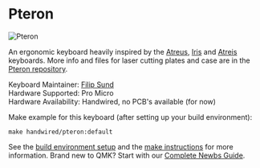 # Pteron

![Pteron](https://i.imgur.com/9QhPlVD.jpg)

An ergonomic keyboard heavily inspired by the [Atreus](https://github.com/technomancy/atreus), [Iris](https://github.com/keebio/iris-case) and [Atreis](https://github.com/dekonnection/atreis) keyboards. More info and files for laser cutting plates and case are in the [Pteron repository](https://github.com/FSund/pteron-keyboard).

Keyboard Maintainer: [Filip Sund](https://github.com/FSund)  
Hardware Supported: Pro Micro  
Hardware Availability: Handwired, no PCB's available (for now)

Make example for this keyboard (after setting up your build environment):

    make handwired/pteron:default

See the [build environment setup](https://docs.qmk.fm/#/getting_started_build_tools) and the [make instructions](https://docs.qmk.fm/#/getting_started_make_guide) for more information. Brand new to QMK? Start with our [Complete Newbs Guide](https://docs.qmk.fm/#/newbs).